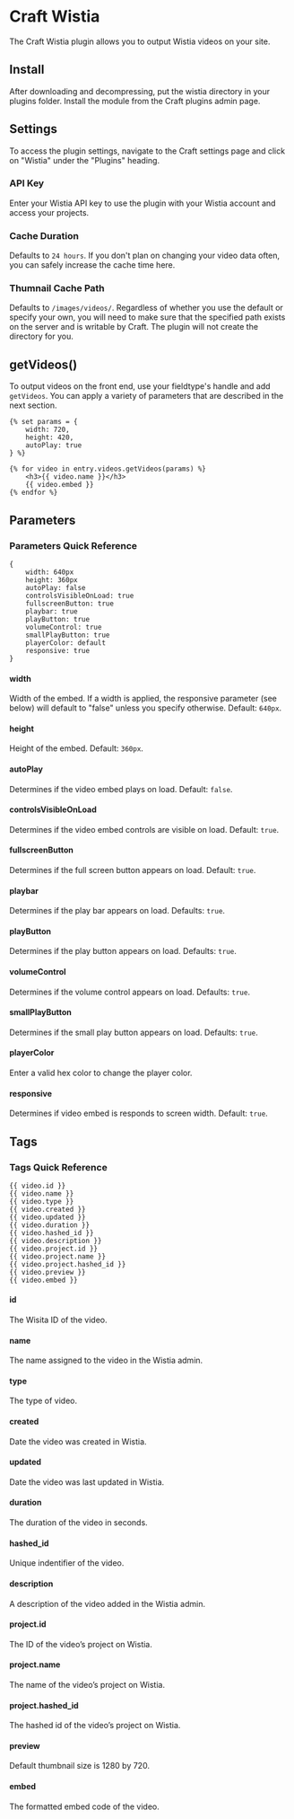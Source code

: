 # Craft Wistia
The Craft Wistia plugin allows you to output Wistia videos on your site.

## Install
After downloading and decompressing, put the wistia directory in your plugins folder. Install the module from the Craft plugins admin page.

## Settings
To access the plugin settings, navigate to the Craft settings page and click on "Wistia" under the "Plugins" heading.

### API Key
Enter your Wistia API key to use the plugin with your Wistia account and access your projects.

### Cache Duration
Defaults to `24 hours`. If you don't plan on changing your video data often, you can safely increase the cache time here.

### Thumnail Cache Path
Defaults to `/images/videos/`. Regardless of whether you use the default or specify your own, you will need to make sure that the specified path exists on the server and is writable by Craft. The plugin will not create the directory for you.

## getVideos()
To output videos on the front end, use your fieldtype's handle and add `getVideos`. You can apply a variety of parameters that are described in the next section.

```
{% set params = {
    width: 720,
    height: 420,
    autoPlay: true
} %}

{% for video in entry.videos.getVideos(params) %}
    <h3>{{ video.name }}</h3>
    {{ video.embed }}
{% endfor %}
```
## Parameters

### Parameters Quick Reference

```
{
	width: 640px
	height: 360px
	autoPlay: false
	controlsVisibleOnLoad: true
	fullscreenButton: true
	playbar: true
	playButton: true
	volumeControl: true
	smallPlayButton: true
	playerColor: default
	responsive: true
}
```

#### width
Width of the embed. If a width is applied, the responsive parameter (see below) will default to "false" unless you specify otherwise. Default: `640px`.

#### height
Height of the embed. Default: `360px`.

#### autoPlay
Determines if the video embed plays on load. Default: `false`.

#### controlsVisibleOnLoad
Determines if the video embed controls are visible on load. Default: `true`.

#### fullscreenButton
Determines if the full screen button appears on load. Default: `true`.

#### playbar
Determines if the play bar appears on load. Defaults: `true`.

#### playButton
Determines if the play button appears on load. Defaults: `true`.

#### volumeControl
Determines if the volume control appears on load. Defaults: `true`.

#### smallPlayButton
Determines if the small play button appears on load. Defaults: `true`.

#### playerColor
Enter a valid hex color to change the player color.

#### responsive
Determines if video embed is responds to screen width. Default: `true`.

## Tags

### Tags Quick Reference

```
{{ video.id }}
{{ video.name }}
{{ video.type }}
{{ video.created }}
{{ video.updated }}
{{ video.duration }}
{{ video.hashed_id }}
{{ video.description }}
{{ video.project.id }}
{{ video.project.name }}
{{ video.project.hashed_id }}
{{ video.preview }}
{{ video.embed }}
```

#### id
The Wisita ID of the video.

#### name
The name assigned to the video in the Wistia admin.

#### type
The type of video.

#### created
Date the video was created in Wistia.

#### updated
Date the video was last updated in Wistia.

#### duration
The duration of the video in seconds.

#### hashed_id
Unique indentifier of the video.

#### description
A description of the video added in the Wistia admin.

#### project.id
The ID of the video’s project on Wistia.

#### project.name
The name of the video’s project on Wistia.

#### project.hashed_id
The hashed id of the video’s project on Wistia.

#### preview
Default thumbnail size is 1280 by 720.

#### embed
The formatted embed code of the video.